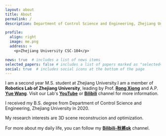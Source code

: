 ```yaml
---
layout: about
title: About
permalink: /
description: Department of Control Science and Engineering, Zhejiang University, China

profile:
  align: right
  image: me.png
  address: >
    <p>Zhejiang University CSC-104</p>

news: true  # includes a list of news items
selected_papers: false # includes a list of papers marked as "selected={true}"
social: true  # includes social icons at the bottom of the page
---
```


I am a second year M.S. student at Zhejiang University.I am a member of **Robotics Lab of Zhejiang University**, leading by Prof. **[Rong Xiong](https://person.zju.edu.cn/rongxiong)** and A.P. **[Yue Wang](https://ywang-zju.github.io)**. Visit our Lab's **[YouTube](https://www.youtube.com/channel/UCkGsUj95tueXDxf5JEhiYZQ)** or **[Bilibili](https://space.bilibili.com/544651460)** channel for more information. 

I received my B.S. degree from Department of Control Science and Engineering, Zhejiang University in 2020.

My research interests are 3D scene reconstrucion and optimization.

For more about my daily life, you can follow my **[Bilibili-秋裤qk](https://space.bilibili.com/430587061)** channel.